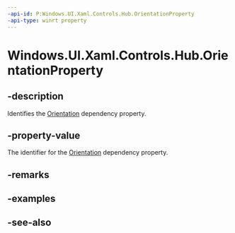```yaml
---
-api-id: P:Windows.UI.Xaml.Controls.Hub.OrientationProperty
-api-type: winrt property
---
```


<!-- Property syntax
public Windows.UI.Xaml.DependencyProperty OrientationProperty { get; }
-->

# Windows.UI.Xaml.Controls.Hub.OrientationProperty

## -description
Identifies the [Orientation](hub_orientation.md) dependency property.



## -property-value
The identifier for the [Orientation](hub_orientation.md) dependency property.

## -remarks

## -examples

## -see-also
